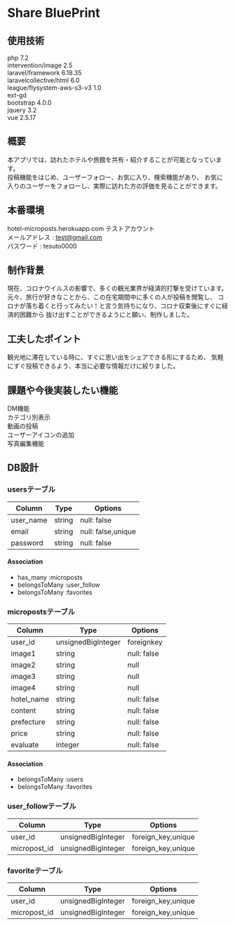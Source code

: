 # Share BluePrint
## 使用技術

php 7.2<br>
intervention/image 2.5<br>
laravel/framework 6.18.35<br>
laravelcollective/html 6.0<br>
league/flysystem-aws-s3-v3 1.0<br>
ext-gd<br>
bootstrap 4.0.0<br>
jquery 3.2<br>
vue 2.5.17<br>


## 概要

本アプリでは、訪れたホテルや旅館を共有・紹介することが可能となっています。<br>
投稿機能をはじめ、ユーザーフォロー、お気に入り、検索機能があり、
お気に入りのユーザーをフォローし、実際に訪れた方の評価を見ることができます。


## 本番環境

hotel-microposts.herokuapp.com
テストアカウント  
メールアドレス : test@gmail.com  
パスワード : tesuto0000


## 制作背景

現在、コロナウイルスの影響で、多くの観光業界が経済的打撃を受けています。
元々、旅行が好きなことから、この在宅期間中に多くの人が投稿を閲覧し、
コロナが落ち着くと行ってみたい！と言う気持ちになり、コロナ収束後にすぐに経済的困難から
抜け出すことができるようにと願い、制作しました。


## 工夫したポイント

観光地に滞在している時に、すぐに思い出をシェアできる形にするため、
気軽にすぐ投稿できるよう、本当に必要な情報だけに絞りました。


## 課題や今後実装したい機能

DM機能<br>
カテゴリ別表示<br>
動画の投稿<br>
ユーザーアイコンの追加<br>
写真編集機能<br>


## DB設計
### usersテーブル
|Column|Type|Options|
|------|----|-------|
|user_name|string|null: false|
|email|string|null: false,unique|
|password|string|null: false|

#### Association
- has_many :microposts
- belongsToMany :user_follow
- belongsToMany :favorites

### micropostsテーブル
|Column|Type|Options|
|------|----|-------|
|user_id|unsignedBigInteger|foreignkey|
|image1|string|null: false|
|image2|string|null|
|image3|string|null|
|image4|string|null|
|hotel_name|string|null: false|
|content|string|null: false|
|prefecture|string|null: false|
|price|string|null: false|
|evaluate|integer|null: false|

#### Association
- belongsToMany :users
- belongsToMany :favorites

### user_followテーブル
|Column|Type|Options|
|------|----|-------|
|user_id|unsignedBigInteger|foreign_key,unique|
|micropost_id|unsignedBigInteger|foreign_key,unique|

### favoriteテーブル
|Column|Type|Options|
|------|----|-------|
|user_id|unsignedBigInteger|foreign_key,unique|
|micropost_id|unsignedBigInteger|foreign_key,unique|

